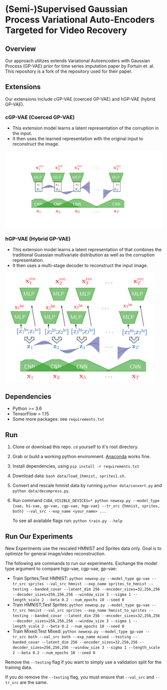 # (Semi-)Supervised Gaussian Process Variational Auto-Encoders Targeted for Video Recovery

## Overview
Our approach utilizes extends Variational Autoencoders with Gaussian Process (GP-VAE) prior for time series imputation paper by Fortuin et. al. This repository
is a fork of the repository used for their paper. 

## Extensions
Our extensions include cGP-VAE (coerced GP-VAE) and hGP-VAE (hybrid GP-VAE).
### cGP-VAE (Coerced GP-VAE)
* This extension model learns a latent representation of the corruption in the input.
* It then uses the learned representation with the original input to reconstruct the image.

![img](./figures/cGPVAE.png)

### hGP-VAE (Hybrid GP-VAE)
* This extension model learns a latent representation of that combines the traditional Guassian multivariate distribution as well as the corruption representation.
* It then uses a multi-stage decoder to reconstruct the input image.

![img](./figures/hGPVAE.png)

## Dependencies

* Python >= 3.6
* TensorFlow = 1.15
* Some more packages: see `requirements.txt`

## Run
1. Clone or download this repo. `cd` yourself to it's root directory.
2. Grab or build a working python enviromnent. [Anaconda](https://www.anaconda.com/) works fine.
3. Install dependencies, using `pip install -r requirements.txt`
4. Download data: `bash data/load_{hmnist, sprites}.sh`.
5. Convert and rescale hmnist data by running `python data/convert.py` and `python data/decompress.py`. 
6. Run command `CUDA_VISIBLE_DEVICES=* python newexp.py --model_type {vae, hi-vae, gp-vae, cgp-vae, hgp-vae} --tr_src {hmnist, sprites, both} --val_src --exp_name <your_name> ...`
   
   To see all available flags run: `python train.py --help`
  
## Run Our Experiments
New Experiments use the rescaled HMNIST and Sprites data only. Goal is to optimize for 
general image/video reconstruction. 

The following are commands to run our experiments. Exchange the model type argument to compare hgp-vae, cgp-vae, gp-vae:
  * Train Sprites;Test HMNIST: `python newexp.py --model_type gp-vae --tr_src sprites --val_src hmnist --exp_name sprites_to_hmnist --testing --banded_covar
    --latent_dim 256 --encoder_sizes=32,256,256 --decoder_sizes=256,256,256 --window_size 3 --sigma 1 --length_scale 2 --beta 0.2 --num_epochs 10 --seed 0`
  * Train HMNIST;Test Sprites: `python newexp.py --model_type gp-vae --tr_src hmnist --val_src sprites --exp_name hmnist_to_sprites --testing --banded_covar
    --latent_dim 256 --encoder_sizes=32,256,256 --decoder_sizes=256,256,256 --window_size 3 --sigma 1 --length_scale 2 --beta 0.2 --num_epochs 10 --seed 0`
  * Train Mixed;Test Mixed: `python newexp.py --model_type gp-vae --tr_src both --val_src both --exp_name mixed --testing --banded_covar
    --latent_dim 256 --encoder_sizes=32,256,256 --decoder_sizes=256,256,256 --window_size 3 --sigma 1 --length_scale 2 --beta 0.2 --num_epochs 10 --seed 0`    
   
Remove the `--testing` flag if you want to simply use a validation split for the training data.

If you do remove the `--testing` flag, you must ensure that `--val_src` and `--tr_src` are the same.
